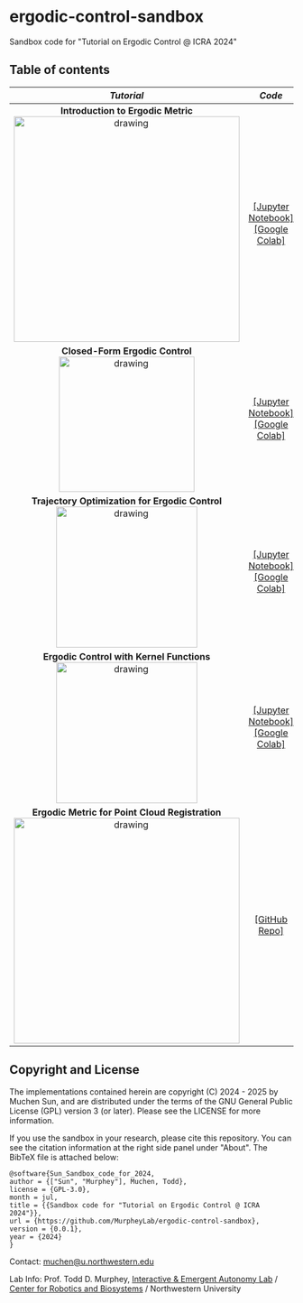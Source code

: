 # ergodic-control-sandbox
Sandbox code for "Tutorial on Ergodic Control @ ICRA 2024"

## Table of contents

| *Tutorial* | *Code* | 
| :---: | :---: |
| **Introduction to Ergodic Metric** <br> <img src="images/ergodic_metric_thumbnail.png" alt="drawing" width="400"/> | [[Jupyter Notebook]](notebooks/ergodic_metric.ipynb) <br> [[Google Colab]](https://colab.research.google.com/github/MurpheyLab/ergodic-control-sandbox/blob/main/notebooks/ergodic_metric.ipynb) | 
| **Closed-Form Ergodic Control** <br> <img src="images/smc_ergodic_control.gif" alt="drawing" width="240"/> | [[Jupyter Notebook]](notebooks/smc_ergodic_control.ipynb) <br> [[Google Colab]](https://colab.research.google.com/github/MurpheyLab/ergodic-control-sandbox/blob/main/notebooks/smc_ergodic_control.ipynb) | 
| **Trajectory Optimization for Ergodic Control** <br> <img src="images/ilqr_iters.gif" alt="drawing" width="250"/> | [[Jupyter Notebook]](notebooks/ilqr_ergodic_control.ipynb) <br> [[Google Colab]](https://colab.research.google.com/github/MurpheyLab/ergodic-control-sandbox/blob/main/notebooks/ilqr_ergodic_control.ipynb) |
| **Ergodic Control with Kernel Functions** <br> <img src="images/kernel_iters.gif" alt="drawing" width="250"/> | [[Jupyter Notebook]](notebooks/kernel_ergodic_control.ipynb) <br> [[Google Colab]](https://colab.research.google.com/github/MurpheyLab/ergodic-control-sandbox/blob/main/notebooks/kernel_ergodic_control.ipynb) |
| **Ergodic Metric for Point Cloud Registration** <br> <img src="images/fls_registration.gif" alt="drawing" width="400"/> | [[GitHub Repo]](https://github.com/MurpheyLab/FLS) |  


## Copyright and License

The implementations contained herein are copyright (C) 2024 - 2025 by Muchen Sun, and are distributed under the terms of the GNU General Public License (GPL) version 3 (or later). Please see the LICENSE for more information.

If you use the sandbox in your research, please cite this repository. You can see the citation information at the right side panel under "About". The BibTeX file is attached below:
```
@software{Sun_Sandbox_code_for_2024,
author = {["Sun", "Murphey"], Muchen, Todd},
license = {GPL-3.0},
month = jul,
title = {{Sandbox code for "Tutorial on Ergodic Control @ ICRA 2024"}},
url = {https://github.com/MurpheyLab/ergodic-control-sandbox},
version = {0.0.1},
year = {2024}
}
```

Contact: muchen@u.northwestern.edu

Lab Info: Prof. Todd D. Murphey, [Interactive & Emergent Autonomy Lab](https://murpheylab.github.io/) / [Center for Robotics and Biosystems](https://robotics.northwestern.edu/) / Northwestern University
